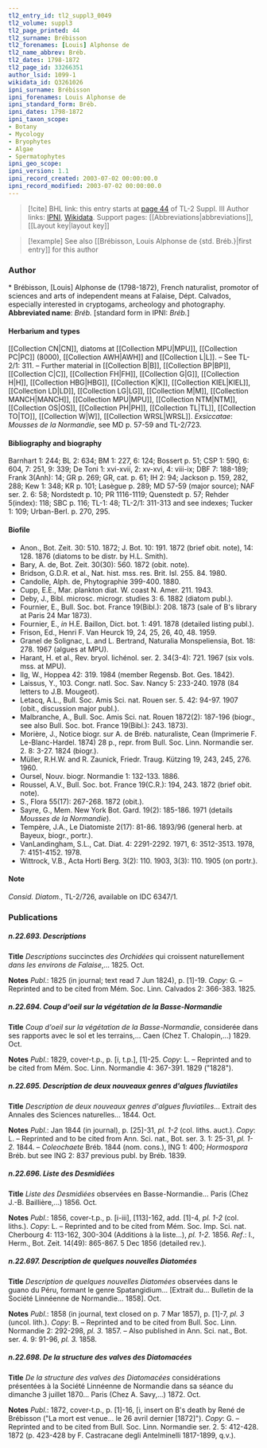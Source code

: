 ```yaml
---
tl2_entry_id: tl2_suppl3_0049
tl2_volume: suppl3
tl2_page_printed: 44
tl2_surname: Brébisson
tl2_forenames: [Louis] Alphonse de
tl2_name_abbrev: Bréb.
tl2_dates: 1798-1872
tl2_page_id: 33266351
author_lsid: 1099-1
wikidata_id: Q3261026
ipni_surname: Brébisson
ipni_forenames: Louis Alphonse de
ipni_standard_form: Bréb.
ipni_dates: 1798-1872
ipni_taxon_scope: 
- Botany
- Mycology
- Bryophytes
- Algae
- Spermatophytes
ipni_geo_scope: 
ipni_version: 1.1
ipni_record_created: 2003-07-02 00:00:00.0
ipni_record_modified: 2003-07-02 00:00:00.0
---
```


> [!cite] BHL link: this entry starts at [page 44](https://www.biodiversitylibrary.org/page/33266351) of TL-2 Suppl. III
> Author links: [IPNI](https://www.ipni.org/a/1099-1), [Wikidata](https://www.wikidata.org/wiki/Q3261026). Support pages: [[Abbreviations|abbreviations]], [[Layout key|layout key]]

> [!example] See also [[Brébisson, Louis Alphonse de {std. Bréb.}|first entry]] for this author

### Author

\* Brébisson, \[Louis\] Alphonse de (1798-1872), French naturalist, promotor of sciences and arts of independent means at Falaise, Dépt. Calvados, especially interested in cryptogams, archeology and photography. 
**Abbreviated name**: *Bréb.* \[standard form in IPNI: *Bréb.*\]

#### Herbarium and types

[[Collection CN|CN]], diatoms at [[Collection MPU|MPU]], [[Collection PC|PC]] (8000), [[Collection AWH|AWH]] and [[Collection L|L]]. – See TL-2/1: 311. – Further material in [[Collection B|B]], [[Collection BP|BP]], [[Collection C|C]], [[Collection FH|FH]], [[Collection G|G]], [[Collection H|H]], [[Collection HBG|HBG]], [[Collection K|K]], [[Collection KIEL|KIEL]], [[Collection LD|LD]], [[Collection LG|LG]], [[Collection M|M]], [[Collection MANCH|MANCH]], [[Collection MPU|MPU]], [[Collection NTM|NTM]], [[Collection OS|OS]], [[Collection PH|PH]], [[Collection TL|TL]], [[Collection TO|TO]], [[Collection W|W]], [[Collection WRSL|WRSL]].
*Exsiccatae*: *Mousses de la Normandie*, see MD p. 57-59 and TL-2/723.

#### Bibliography and biography

Barnhart 1: 244; BL 2: 634; BM 1: 227, 6: 124; Bossert p. 51; CSP 1: 590, 6: 604, 7: 251, 9: 339; De Toni 1: xvi-xvii, 2: xv-xvi, 4: viii-ix; DBF 7: 188-189; Frank 3(Anh): 14; GR p. 269; GR, cat. p. 61; IH 2: 94; Jackson p. 159, 282, 288; Kew 1: 348; KR p. 101; Lasègue p. 289; MD 57-59 (major source); NAF ser. 2. 6: 58; Nordstedt p. 10; PR 1116-1119; Quenstedt p. 57; Rehder 5(index): 118; SBC p. 116; TL-1: 48; TL-2/1: 311-313 and see indexes; Tucker 1: 109; Urban-Berl. p. 270, 295.

#### Biofile

- Anon., Bot. Zeit. 30: 510. 1872; J. Bot. 10: 191. 1872 (brief obit. note), 14: 128. 1876 (diatoms to be distr. by H.L. Smith).
- Bary, A. de, Bot. Zeit. 30(30): 560. 1872 (obit. note).
- Bridson, G.D.R. et al., Nat. hist. mss. res. Brit. Isl. 255. 84. 1980.
- Candolle, Alph. de, Phytographie 399-400. 1880.
- Cupp, E.E., Mar. plankton diat. W. coast N. Amer. 211. 1943.
- Deby, J., Bibl. microsc. microgr. studies 3: 6. 1882 (diatom publ.).
- Fournier, E., Bull. Soc. bot. France 19(Bibl.): 208. 1873 (sale of B's library at Paris 24 Mar 1873).
- Fournier, E., *in* H.E. Baillon, Dict. bot. 1: 491. 1878 (detailed listing publ.).
- Frison, Ed., Henri F. Van Heurck 19, 24, 25, 26, 40, 48. 1959.
- Granel de Solignac, L. and L. Bertrand, Naturalia Monspeliensia, Bot. 18: 278. 1967 (algues at MPU).
- Harant, H. et al., Rev. bryol. lichénol. ser. 2. 34(3-4): 721. 1967 (six vols. mss. at MPU).
- Ilg, W., Hoppea 42: 319. 1984 (member Regensb. Bot. Ges. 1842).
- Laissus, Y., 103. Congr. natl. Soc. Sav. Nancy 5: 233-240. 1978 (84 letters to J.B. Mougeot).
- Letacq, A.L., Bull. Soc. Amis Sci. nat. Rouen ser. 5. 42: 94-97. 1907 (obit., discussion major publ.).
- Malbranche, A., Bull. Soc. Amis Sci. nat. Rouen 1872(2): 187-196 (biogr., see also Bull. Soc. bot. France 19(Bibl.): 243. 1873).
- Morière, J., Notice biogr. sur A. de Bréb. naturaliste, Cean (Imprimerie F. Le-Blanc-Hardel. 1874) 28 p., repr. from Bull. Soc. Linn. Normandie ser. 2. 8: 3-27. 1824 (biogr.).
- Müller, R.H.W. and R. Zaunick, Friedr. Traug. Kützing 19, 243, 245, 276. 1960.
- Oursel, Nouv. biogr. Normandie 1: 132-133. 1886.
- Roussel, A.V., Bull. Soc. bot. France 19(C.R.): 194, 243. 1872 (brief obit. note).
- S., Flora 55(17): 267-268. 1872 (obit.).
- Sayre, G., Mem. New York Bot. Gard. 19(2): 185-186. 1971 (details *Mousses de la Normandie*).
- Tempère, J.A., Le Diatomiste 2(17): 81-86. 1893/96 (general herb. at Bayeux, biogr., portr.).
- VanLandingham, S.L., Cat. Diat. 4: 2291-2292. 1971, 6: 3512-3513. 1978, 7: 4151-4152. 1978.
- Wittrock, V.B., Acta Horti Berg. 3(2): 110. 1903, 3(3): 110. 1905 (on portr.).

#### Note

*Consid. Diatom.*, TL-2/726, available on IDC 6347/1.

### Publications

##### n.22.693. Descriptions

**Title**
*Descriptions* succinctes *des Orchidées* qui croissent naturellement *dans les environs de Falaise*,... 1825. Oct.

**Notes**
*Publ*.: 1825 (in journal; text read 7 Jun 1824), p. \[1\]-19. *Copy*: G. – Reprinted and to be cited from Mém. Soc. Linn. Calvados 2: 366-383. 1825.

##### n.22.694. Coup d'oeil sur la végétation de la Basse-Normandie

**Title**
*Coup d'oeil sur la végétation de la Basse-Normandie*, considerée dans ses rapports avec le sol et les terrains,... Caen (Chez T. Chalopin,...) 1829. Oct.

**Notes**
*Publ*.: 1829, cover-t.p., p. \[i, t.p.\], \[1\]-25. *Copy*: L. – Reprinted and to be cited from Mém. Soc. Linn. Normandie 4: 367-391. 1829 ("1828").

##### n.22.695. Description de deux nouveaux genres d'algues fluviatiles

**Title**
*Description de deux nouveaux genres d'algues fluviatiles*... Extrait des Annales des Sciences naturelles... 1844. Oct.

**Notes**
*Publ*.: Jan 1844 (in journal), p. \[25\]-31, *pl. 1-2* (col. liths. auct.). *Copy*: L. – Reprinted and to be cited from Ann. Sci. nat., Bot. ser. 3. 1: 25-31, *pl. 1-2.* 1844. – *Coleochaete* Bréb. 1844 (nom. cons.), ING 1: 400; *Hormospora* Bréb. but see ING 2: 837 previous publ. by Bréb. 1839.

##### n.22.696. Liste des Desmidiées

**Title**
*Liste des Desmidiées* observées en Basse-Normandie... Paris (Chez J.-B. Baillière,...) 1856. Oct.

**Notes**
*Publ*.: 1856, cover-t.p., p. \[i-iii\], \[113\]-162, add. \[1\]-4, *pl. 1-2* (col. liths.). *Copy*: L. – Reprinted and to be cited from Mém. Soc. Imp. Sci. nat. Cherbourg 4: 113-162, 300-304 (Additions à la liste...), *pl. 1-2.* 1856.
*Ref*.: I., Herm., Bot. Zeit. 14(49): 865-867. 5 Dec 1856 (detailed rev.).

##### n.22.697. Description de quelques nouvelles Diatomées

**Title**
*Description de quelques nouvelles Diatomées* observées dans le guano du Péru, formant le genre Spatangidium... \[Extrait du... Bulletin de la Société Linnéenne de Normandie... 1858\]. Oct.

**Notes**
*Publ*.: 1858 (in journal, text closed on p. 7 Mar 1857), p. \[1\]-7, *pl. 3* (uncol. lith.). *Copy*: B.  – Reprinted and to be cited from Bull. Soc. Linn. Normandie 2: 292-298, *pl. 3.* 1857. – Also published in Ann. Sci. nat., Bot. ser. 4. 9: 91-96, *pl. 3.* 1858.

##### n.22.698. De la structure des valves des Diatomacées

**Title**
*De la structure des valves des Diatomacées* considérations présentées à la Société Linnéenne de Normandie dans sa séance du dimanche 3 juillet 1870... Paris (Chez A. Savy,...) 1872. Oct.

**Notes**
*Publ*.: 1872, cover-t.p., p. \[1\]-16, \[i, insert on B's death by René de Brébisson ("La mort est venue... le 26 avril dernier \[1872\]"). *Copy*: G. – Reprinted and to be cited from Bull. Soc. Linn. Normandie ser. 2. 5: 412-428. 1872 (p. 423-428 by F. Castracane degli Antelminelli 1817-1899, q.v.).

